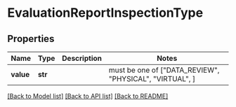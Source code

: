 # EvaluationReportInspectionType


## Properties
Name | Type | Description | Notes
------------ | ------------- | ------------- | -------------
**value** | **str** |  |  must be one of ["DATA_REVIEW", "PHYSICAL", "VIRTUAL", ]

[[Back to Model list]](../README.md#documentation-for-models) [[Back to API list]](../README.md#documentation-for-api-endpoints) [[Back to README]](../README.md)


